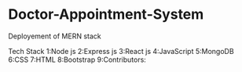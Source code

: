 # Doctor-Appointment-System
Deployement of MERN stack

Tech Stack
1:Node js
2:Express js
3:React js
4:JavaScript
5:MongoDB
6:CSS
7:HTML
8:Bootstrap
9:Contributors:
